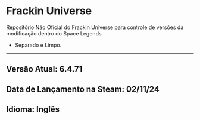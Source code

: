 # Frackin Universe
Repositório Não Oficial do Frackin Universe para controle de versões da modificação dentro do Space Legends.

- Separado e Limpo.

---

## Versão Atual: 6.4.71
## Data de Lançamento na Steam: 02/11/24
## Idioma: Inglês
